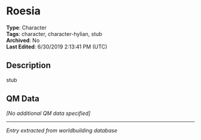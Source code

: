 # Roesia

**Type**: Character  
**Tags**: character, character-hylian, stub  
**Archived**: No  
**Last Edited**: 6/30/2019 2:13:41 PM (UTC)

## Description
stub

## QM Data
*[No additional QM data specified]*

---
*Entry extracted from worldbuilding database*
